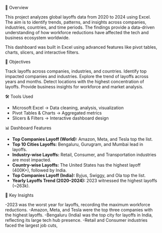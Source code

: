 📖 Overview

This project analyzes global layoffs data from 2020 to 2024 using Excel. The aim is to identify trends, patterns, and insights across companies, industries, countries, and time periods. The findings provide a data-driven understanding of how workforce reductions have affected the tech and business ecosystem worldwide.

This dashboard was built in Excel using advanced features like pivot tables, charts, slicers, and interactive filters.

🎯 Objectives

Track layoffs across companies, industries, and countries.
Identify top impacted companies and industries.
Explore the trend of layoffs across years and months.
Detect locations with the highest concentration of layoffs.
Provide business insights for workforce and market analysis.

🛠️ Tools Used
- Microsoft Excel → Data cleaning, analysis, visualization
- Pivot Tables & Charts → Aggregated metrics
- Slicers & Filters → Interactive dashboard design

📊 Dashboard Features

- **Top Companies Layoff (World):** Amazon, Meta, and Tesla top the list.  
- **Top 10 Cities Layoffs:** Bengaluru, Gurugram, and Mumbai lead in layoffs.  
- **Industry-wise Layoffs:** Retail, Consumer, and Transportation industries are most impacted.  
- **Country-wise Layoffs:** The United States has the highest layoff (400K+), followed by India.  
- **Top Companies Layoff (India):** Byjus, Swiggy, and Ola top the list.  
- **Yearly Layoffs Trend (2020–2024):** 2023 witnessed the highest layoffs (~263k). 

🔎 Key Insights

-2023 was the worst year for layoffs, recording the maximum workforce reductions.
-Amazon, Meta, and Tesla were the top three companies with the highest layoffs.
-Bengaluru (India) was the top city for layoffs in India, reflecting its large tech hub presence.
-Retail and Consumer industries faced the largest job cuts, 


